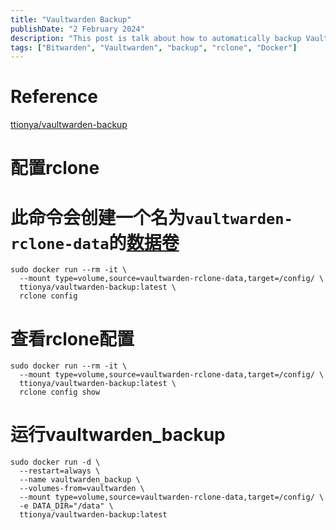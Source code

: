 ```yaml
---
title: "Vaultwarden Backup"
publishDate: "2 February 2024"
description: "This post is talk about how to automatically backup Vaultwarden."
tags: ["Bitwarden", "Vaultwarden", "backup", "rclone", "Docker"]
---
```


# Reference
[ttionya/vaultwarden-backup](https://github.com/ttionya/vaultwarden-backup/)

# 配置rclone
# 此命令会创建一个名为`vaultwarden-rclone-data`的[数据卷](https://yeasy.gitbook.io/docker_practice/data_management/volume)

```
sudo docker run --rm -it \
  --mount type=volume,source=vaultwarden-rclone-data,target=/config/ \
  ttionya/vaultwarden-backup:latest \
  rclone config
```

# 查看rclone配置
```
sudo docker run --rm -it \
  --mount type=volume,source=vaultwarden-rclone-data,target=/config/ \
  ttionya/vaultwarden-backup:latest \
  rclone config show
```
  
# 运行vaultwarden_backup
```
sudo docker run -d \
  --restart=always \
  --name vaultwarden_backup \
  --volumes-from=vaultwarden \
  --mount type=volume,source=vaultwarden-rclone-data,target=/config/ \
  -e DATA_DIR="/data" \
  ttionya/vaultwarden-backup:latest
```
